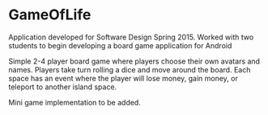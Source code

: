 # GameOfLife

Application developed for Software Design Spring 2015.
Worked with two students to begin developing a board game application for Android

Simple 2-4 player board game where players choose their own avatars and names. 
Players take turn rolling a dice and move around the board.
Each space has an event where the player will lose money, gain money, or teleport to another island space.


Mini game implementation to be added. 
